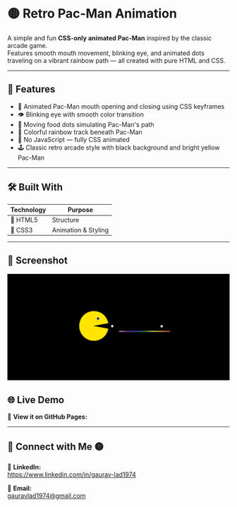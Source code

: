 # 🟡 Retro Pac-Man Animation

A simple and fun **CSS-only animated Pac-Man** inspired by the classic arcade game.  
Features smooth mouth movement, blinking eye, and animated dots traveling on a vibrant rainbow path — all created with pure HTML and CSS.

---

## 🎨 Features

- 🦷 Animated Pac-Man mouth opening and closing using CSS keyframes
- 👁️ Blinking eye with smooth color transition
- 🍒 Moving food dots simulating Pac-Man's path
- 🌈 Colorful rainbow track beneath Pac-Man
- 🚫 No JavaScript — fully CSS animated
- 🕹️ Classic retro arcade style with black background and bright yellow Pac-Man

---

## 🛠️ Built With

| Technology | Purpose             |
| ---------- | ------------------- |
| 🧱 HTML5   | Structure           |
| 🎨 CSS3    | Animation & Styling |

---

## 📸 Screenshot

![Retro Pac-Man Animation Screenshot](preview/retro-pacman-preview.png)

## 🌐 Live Demo

🔗 **View it on GitHub Pages:**

---

## 📧 Connect with Me 🟡

🔗 **LinkedIn:**  
https://www.linkedin.com/in/gaurav-lad1974

📨 **Email:**  
gauravlad1974@gmail.com
